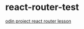 # react-router-test

[odin project react router lesson](https://www.theodinproject.com/lessons/node-path-react-new-react-router)

